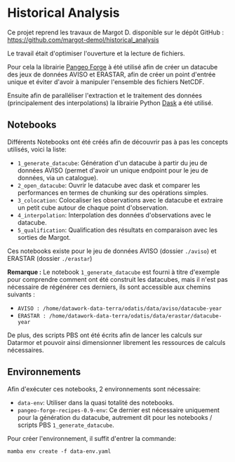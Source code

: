 # Historical Analysis

Ce projet reprend les travaux de Margot D. disponible sur le dépôt GitHub : https://github.com/margot-demol/historical_analysis

Le travail était d'optimiser l'ouverture et la lecture de fichiers. 

Pour cela la librairie [Pangeo Forge](https://pangeo-forge.org/) à été utilisé afin de créer un datacube des jeux de données AVISO et ERASTAR, afin de créer un point d'entrée unique et éviter d'avoir à manipuler l'ensemble des fichiers NetCDF. 

Ensuite afin de paralléliser l'extraction et le traitement des données (principalement des interpolations) la librairie Python [Dask](https://www.dask.org/) a été utilisé.

## Notebooks

Différents Notebooks ont été créés afin de découvrir pas à pas les concepts utilisés, voici la liste:

- `1_generate_datacube`: Génération d'un datacube à partir du jeu de données AVISO (permet d'avoir un unique endpoint pour le jeu de données, via un catalogue).
- `2_open_datacube`: Ouvrir le datacube avec dask et comparer les performances en termes de chunking sur des opérations simples.
- `3_colocation`: Colocaliser les observations avec le datacube et extraire un petit cube autour de chaque point d'observation.
- `4_interpolation`: Interpolation des données d'observations avec le datacube.
- `5_qualification`: Qualification des résultats en comparaison avec les sorties de Margot. 

Ces notebooks existe pour le jeu de données AVISO (dossier `./aviso`) et ERASTAR (dossier `./erastar`)

**Remarque :** Le notebook `1_generate_datacube` est fourni à titre d'exemple pour comprendre comment ont été construit les datacubes, mais il n'est pas nécessaire de régénérer ces derniers, ils sont accessible aux chemins suivants :

- `AVISO : /home/datawork-data-terra/odatis/data/aviso/datacube-year`
- `ERASTAR : /home/datawork-data-terra/odatis/data/erastar/datacube-year`

De plus, des scripts PBS ont été écrits afin de lancer les calculs sur Datarmor et pouvoir ainsi dimensionner librement les ressources de calculs nécessaires. 

## Environnements

Afin d'exécuter ces notebooks, 2 environnements sont nécessaire:
- `data-env`: Utiliser dans la quasi totalité des notebooks. 
- `pangeo-forge-recipes-0.9-env`: Ce dernier est nécessaire uniquement pour la génération du datacube, autrement dit pour les notebooks / scripts PBS `1_generate_datacube`.

Pour créer l'environnement, il suffit d'entrer la commande:

`mamba env create -f data-env.yaml`